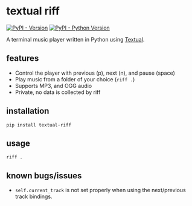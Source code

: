 # textual riff

[![PyPI - Version](https://img.shields.io/pypi/v/textual-riff.svg)](https://pypi.org/project/textual-riff)
[![PyPI - Python Version](https://img.shields.io/pypi/pyversions/textual-riff.svg)](https://pypi.org/project/textual-riff)

A terminal music player written in Python using [Textual](https://github.com/textualize/textual/).

## features

- Control the player with previous (p), next (n), and pause (space)
- Play music from a folder of your choice (`riff .`)
- Supports MP3, and OGG audio
- Private, no data is collected by riff

## installation

```console
pip install textual-riff
```

## usage

```console
riff .
```

## known bugs/issues

- `self.current_track` is not set properly when using the next/previous track bindings.
